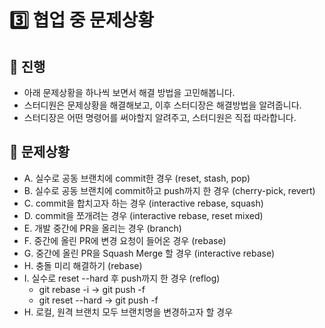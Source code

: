 # 3️⃣️ 협업 중 문제상황
 
## 📜️ 진행
- 아래 문제상황을 하나씩 보면서 해결 방법을 고민해봅니다.
- 스터디원은 문제상황을 해결해보고, 이후 스터디장은 해결방법을 알려줍니다.
- 스터디장은 어떤 명령어를 써야할지 알려주고, 스터디원은 직접 따라합니다.

## 🚨️ 문제상황
- A. 실수로 공동 브랜치에 commit한 경우 (reset, stash, pop)
- B. 실수로 공동 브랜치에 commit하고 push까지 한 경우 (cherry-pick, revert)
- C. commit을 합치고자 하는 경우 (interactive rebase, squash)
- D. commit을 쪼개려는 경우 (interactive rebase, reset mixed)
- E. 개발 중간에 PR을 올리는 경우 (branch)
- F. 중간에 올린 PR에 변경 요청이 들어온 경우 (rebase)
- G. 중간에 올린 PR을 Squash Merge 할 경우 (interactive rebase)
- H. 충돌 미리 해결하기 (rebase)
- I. 실수로 reset --hard 후 push까지 한 경우 (reflog)
  - git rebase -i -> git push -f
  - git reset --hard -> git push -f
- H. 로컬, 원격 브랜치 모두 브랜치명을 변경하고자 할 경우